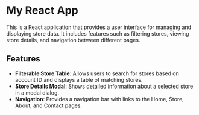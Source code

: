 # My React App

This is a React application that provides a user interface for managing and displaying store data. It includes features such as filtering stores, viewing store details, and navigation between different pages.

## Features

- **Filterable Store Table**: Allows users to search for stores based on account ID and displays a table of matching stores.
- **Store Details Modal**: Shows detailed information about a selected store in a modal dialog.
- **Navigation**: Provides a navigation bar with links to the Home, Store, About, and Contact pages.

